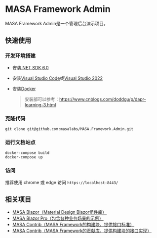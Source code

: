 # MASA Framework Admin

MASA Framework Admin是一个管理后台演示项目。



## 快速使用

### 开发环境搭建

* 安装[.NET SDK 6.0](https://dotnet.microsoft.com/download/dotnet/6.0)
- 安装[Visual Studio Code](https://code.visualstudio.com/Download/)或[Visual Studio 2022](https://docs.microsoft.com/en-us/visualstudio/releases/2022/release-notes)

* 安装[Docker](https://www.docker.com/products/docker-desktop)

  > 安装部可以参考：https://www.cnblogs.com/doddgu/p/dapr-learning-3.html



### 克隆代码

```shell
git clone git@github.com:masalabs/MASA.Framework.Admin.git
```



### 运行文档站点

```shell
docker-compose build
docker-compose up
```



### 访问

推荐使用 chrome 或 edge 访问 `https://localhost:8443/`



## 相关项目

- [MASA Blazor（Material Design Blazor组件库）](https://github.com/BlazorComponent/MASA.Blazor)
- [MASA Blazor Pro（包含各种业务场景的示例）](https://github.com/BlazorComponent/Masa.Blazor.Pro)
- [MASA Contrib（MASA Framework的构建块，提供接口标准）](https://github.com/masastack/MASA.Contrib)
- [MASA Contrib（MASA Framework的贡献库，提供构建块的接口实现）](https://github.com/masastack/MASA.Contrib)
